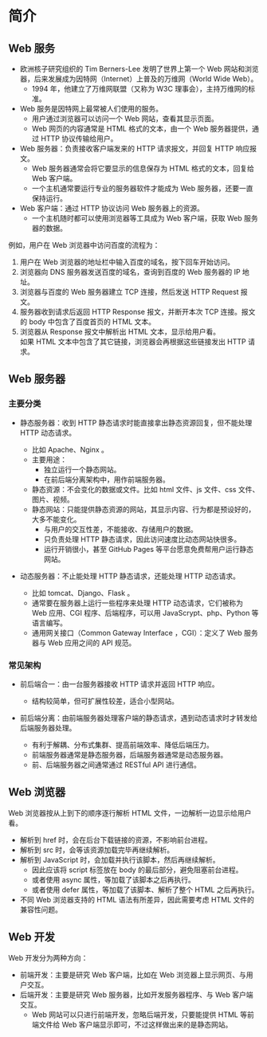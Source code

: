 # 简介

## Web 服务

- 欧洲核子研究组织的 Tim Berners-Lee 发明了世界上第一个 Web 网站和浏览器，后来发展成为因特网（Internet）上普及的万维网（World Wide Web）。
  - 1994 年，他建立了万维网联盟（又称为 W3C 理事会），主持万维网的标准。
- Web 服务是因特网上最常被人们使用的服务。
  - 用户通过浏览器可以访问一个 Web 网站，查看其显示页面。
  - Web 网页的内容通常是 HTML 格式的文本，由一个 Web 服务器提供，通过 HTTP 协议传输给用户。
- Web 服务器：负责接收客户端发来的 HTTP 请求报文，并回复 HTTP 响应报文。
  - Web 服务器通常会将它要显示的信息保存为 HTML 格式的文本，回复给 Web 客户端。
  - 一个主机通常要运行专业的服务器软件才能成为 Web 服务器，还要一直保持运行。
- Web 客户端：通过 HTTP 协议访问 Web 服务器上的资源。
  - 一个主机随时都可以使用浏览器等工具成为 Web 客户端，获取 Web 服务器的数据。

例如，用户在 Web 浏览器中访问百度的流程为：
1. 用户在 Web 浏览器的地址栏中输入百度的域名，按下回车开始访问。
2. 浏览器向 DNS 服务器发送百度的域名，查询到百度的 Web 服务器的 IP 地址。
3. 浏览器与百度的 Web 服务器建立 TCP 连接，然后发送 HTTP Request 报文。
4. 服务器收到请求后返回 HTTP Response 报文，并断开本次 TCP 连接。报文的 body 中包含了百度首页的 HTML 文本。
5. 浏览器从 Response 报文中解析出 HTML 文本，显示给用户看。
    <br>如果 HTML 文本中包含了其它链接，浏览器会再根据这些链接发出 HTTP 请求。

## Web 服务器

### 主要分类

- 静态服务器：收到 HTTP 静态请求时能直接拿出静态资源回复，但不能处理 HTTP 动态请求。
  - 比如 Apache、Nginx 。
  - 主要用途：
    - 独立运行一个静态网站。
    - 在前后端分离架构中，用作前端服务器。
  - 静态资源：不会变化的数据或文件。比如 html 文件、js 文件、css 文件、图片、视频。
  - 静态网站：只能提供静态资源的网站，其显示内容、行为都是预设好的，大多不能变化。
    - 与用户的交互性差，不能接收、存储用户的数据。
    - 只负责处理 HTTP 静态请求，因此访问速度比动态网站快很多。
    - 运行开销很小，甚至 GitHub Pages 等平台愿意免费帮用户运行静态网站。

- 动态服务器：不止能处理 HTTP 静态请求，还能处理 HTTP 动态请求。
  - 比如 tomcat、Django、Flask 。
  - 通常要在服务器上运行一些程序来处理 HTTP 动态请求，它们被称为 Web 应用、CGI 程序、后端程序，可以用 JavaScrypt、php、Python 等语言编写。
  - 通用网关接口（Common Gateway Interface ，CGI）：定义了 Web 服务器与 Web 应用之间的 API 规范。

### 常见架构

- 前后端合一：由一台服务器接收 HTTP 请求并返回 HTTP 响应。
  - 结构较简单，但可扩展性较差，适合小型网站。

- 前后端分离：由前端服务器处理客户端的静态请求，遇到动态请求时才转发给后端服务器处理。
  - 有利于解耦、分布式集群、提高前端效率、降低后端压力。
  - 前端服务器通常是静态服务器，后端服务器通常是动态服务器。
  - 前、后端服务器之间通常通过 RESTful API 进行通信。

## Web 浏览器

Web 浏览器按从上到下的顺序逐行解析 HTML 文件，一边解析一边显示给用户看。
- 解析到 href 时，会在后台下载链接的资源，不影响前台进程。
- 解析到 src 时，会等该资源加载完毕再继续解析。
- 解析到 JavaScript 时，会加载并执行该脚本，然后再继续解析。
  - 因此应该将 script 标签放在 body 的最后部分，避免阻塞前台进程。
  - 或者使用 async 属性，等加载了该脚本之后再执行。
  - 或者使用 defer 属性，等加载了该脚本、解析了整个 HTML 之后再执行。
- 不同 Web 浏览器支持的 HTML 语法有所差异，因此需要考虑 HTML 文件的兼容性问题。

## Web 开发

Web 开发分为两种方向：
- 前端开发：主要是研究 Web 客户端，比如在 Web 浏览器上显示网页、与用户交互。
- 后端开发：主要是研究 Web 服务器，比如开发服务器程序、与 Web 客户端交互。
  - Web 网站可以只进行前端开发，忽略后端开发，只要能提供 HTML 等前端文件给 Web 客户端显示即可，不过这样做出来的是静态网站。
